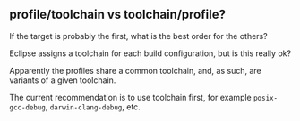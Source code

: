 ## profile/toolchain vs toolchain/profile?

If the target is probably the first, what is the best order for the others?

Eclipse assigns a toolchain for each build configuration, but is this really ok?

Apparently the profiles share a common toolchain, and, as such, are variants 
of a given toolchain.

The current recommendation is to use toolchain first, for example 
`posix-gcc-debug`, `darwin-clang-debug`, etc.
